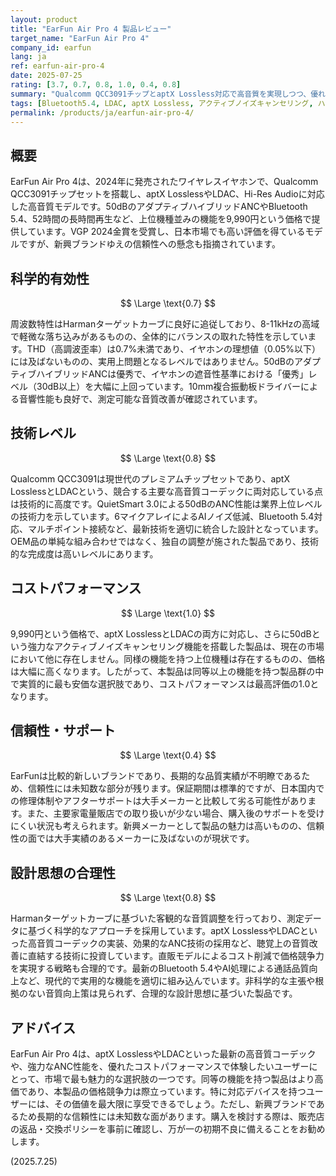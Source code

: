 ```yaml
---
layout: product
title: "EarFun Air Pro 4 製品レビュー"
target_name: "EarFun Air Pro 4"
company_id: earfun
lang: ja
ref: earfun-air-pro-4
date: 2025-07-25
rating: [3.7, 0.7, 0.8, 1.0, 0.4, 0.8]
summary: "Qualcomm QCC3091チップとaptX Lossless対応で高音質を実現しつつ、優れたコストパフォーマンスを誇るが、新興ブランドゆえの信頼性には留意が必要なワイヤレスイヤホン"
tags: [Bluetooth5.4, LDAC, aptX Lossless, アクティブノイズキャンセリング, ハイレゾ, ワイヤレスイヤホン]
permalink: /products/ja/earfun-air-pro-4/
---
```

## 概要

EarFun Air Pro 4は、2024年に発売されたワイヤレスイヤホンで、Qualcomm QCC3091チップセットを搭載し、aptX LosslessやLDAC、Hi-Res Audioに対応した高音質モデルです。50dBのアダプティブハイブリッドANCやBluetooth 5.4、52時間の長時間再生など、上位機種並みの機能を9,990円という価格で提供しています。VGP 2024金賞を受賞し、日本市場でも高い評価を得ているモデルですが、新興ブランドゆえの信頼性への懸念も指摘されています。

## 科学的有効性

$$ \Large \text{0.7} $$

周波数特性はHarmanターゲットカーブに良好に追従しており、8-11kHzの高域で軽微な落ち込みがあるものの、全体的にバランスの取れた特性を示しています。THD（高調波歪率）は0.7%未満であり、イヤホンの理想値（0.05%以下）には及ばないものの、実用上問題となるレベルではありません。50dBのアダプティブハイブリッドANCは優秀で、イヤホンの遮音性基準における「優秀」レベル（30dB以上）を大幅に上回っています。10mm複合振動板ドライバーによる音響性能も良好で、測定可能な音質改善が確認されています。

## 技術レベル

$$ \Large \text{0.8} $$

Qualcomm QCC3091は現世代のプレミアムチップセットであり、aptX LosslessとLDACという、競合する主要な高音質コーデックに両対応している点は技術的に高度です。QuietSmart 3.0による50dBのANC性能は業界上位レベルの技術力を示しています。6マイクアレイによるAIノイズ低減、Bluetooth 5.4対応、マルチポイント接続など、最新技術を適切に統合した設計となっています。OEM品の単純な組み合わせではなく、独自の調整が施された製品であり、技術的な完成度は高いレベルにあります。

## コストパフォーマンス

$$ \Large \text{1.0} $$

9,990円という価格で、aptX LosslessとLDACの両方に対応し、さらに50dBという強力なアクティブノイズキャンセリング機能を搭載した製品は、現在の市場において他に存在しません。同様の機能を持つ上位機種は存在するものの、価格は大幅に高くなります。したがって、本製品は同等以上の機能を持つ製品群の中で実質的に最も安価な選択肢であり、コストパフォーマンスは最高評価の1.0となります。

## 信頼性・サポート

$$ \Large \text{0.4} $$

EarFunは比較的新しいブランドであり、長期的な品質実績が不明瞭であるため、信頼性には未知数な部分が残ります。保証期間は標準的ですが、日本国内での修理体制やアフターサポートは大手メーカーと比較して劣る可能性があります。また、主要家電量販店での取り扱いが少ない場合、購入後のサポートを受けにくい状況も考えられます。新興メーカーとして製品の魅力は高いものの、信頼性の面では大手実績のあるメーカーに及ばないのが現状です。

## 設計思想の合理性

$$ \Large \text{0.8} $$

Harmanターゲットカーブに基づいた客観的な音質調整を行っており、測定データに基づく科学的なアプローチを採用しています。aptX LosslessやLDACといった高音質コーデックの実装、効果的なANC技術の採用など、聴覚上の音質改善に直結する技術に投資しています。直販モデルによるコスト削減で価格競争力を実現する戦略も合理的です。最新のBluetooth 5.4やAI処理による通話品質向上など、現代的で実用的な機能を適切に組み込んでいます。非科学的な主張や根拠のない音質向上策は見られず、合理的な設計思想に基づいた製品です。

## アドバイス

EarFun Air Pro 4は、aptX LosslessやLDACといった最新の高音質コーデックや、強力なANC性能を、優れたコストパフォーマンスで体験したいユーザーにとって、市場で最も魅力的な選択肢の一つです。同等の機能を持つ製品はより高価であり、本製品の価格競争力は際立っています。特に対応デバイスを持つユーザーには、その価値を最大限に享受できるでしょう。ただし、新興ブランドであるため長期的な信頼性には未知数な面があります。購入を検討する際は、販売店の返品・交換ポリシーを事前に確認し、万が一の初期不良に備えることをお勧めします。

(2025.7.25)
